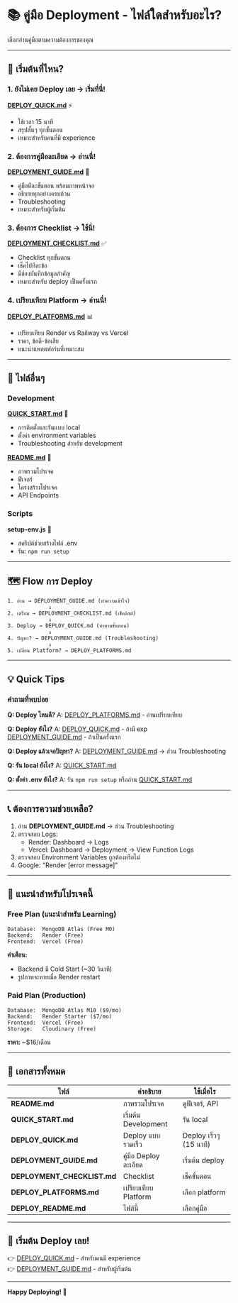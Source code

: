 # 📚 คู่มือ Deployment - ไฟล์ใดสำหรับอะไร?

เลือกอ่านคู่มือตามความต้องการของคุณ

---

## 🎯 เริ่มต้นที่ไหน?

### 1. ยังไม่เคย Deploy เลย → เริ่มที่นี่!

**[DEPLOY_QUICK.md](DEPLOY_QUICK.md)** ⚡
- ใช้เวลา 15 นาที
- สรุปสั้นๆ ทุกขั้นตอน
- เหมาะสำหรับคนที่มี experience

### 2. ต้องการคู่มือละเอียด → อ่านนี่!

**[DEPLOYMENT_GUIDE.md](DEPLOYMENT_GUIDE.md)** 📖
- คู่มือทีละขั้นตอน พร้อมภาพหน้าจอ
- อธิบายทุกอย่างครบถ้วน
- Troubleshooting
- เหมาะสำหรับผู้เริ่มต้น

### 3. ต้องการ Checklist → ใช้นี่!

**[DEPLOYMENT_CHECKLIST.md](DEPLOYMENT_CHECKLIST.md)** ✅
- Checklist ทุกขั้นตอน
- เช็คไปทีละข้อ
- มีช่องบันทึกข้อมูลสำคัญ
- เหมาะสำหรับ deploy เป็นครั้งแรก

### 4. เปรียบเทียบ Platform → อ่านนี่!

**[DEPLOY_PLATFORMS.md](DEPLOY_PLATFORMS.md)** 📊
- เปรียบเทียบ Render vs Railway vs Vercel
- ราคา, ข้อดี-ข้อเสีย
- แนะนำแพลตฟอร์มที่เหมาะสม

---

## 📂 ไฟล์อื่นๆ

### Development

**[QUICK_START.md](QUICK_START.md)** 🔧
- การติดตั้งและรันแบบ local
- ตั้งค่า environment variables
- Troubleshooting สำหรับ development

**[README.md](README.md)** 📄
- ภาพรวมโปรเจค
- ฟีเจอร์
- โครงสร้างโปรเจค
- API Endpoints

### Scripts

**setup-env.js** 🤖
- สคริปต์ช่วยสร้างไฟล์ .env
- รัน: `npm run setup`

---

## 🗺️ Flow การ Deploy

```
1. อ่าน → DEPLOYMENT_GUIDE.md (ทำความเข้าใจ)
             ↓
2. เตรียม → DEPLOYMENT_CHECKLIST.md (เช็คลิสต์)
             ↓
3. Deploy → DEPLOY_QUICK.md (ทำตามขั้นตอน)
             ↓
4. ปัญหา? → DEPLOYMENT_GUIDE.md (Troubleshooting)
             ↓
5. เปลี่ยน Platform? → DEPLOY_PLATFORMS.md
```

---

## 💡 Quick Tips

### คำถามที่พบบ่อย

**Q: Deploy ไหนดี?**
A: [DEPLOY_PLATFORMS.md](DEPLOY_PLATFORMS.md) - อ่านเปรียบเทียบ

**Q: Deploy ยังไง?**
A: [DEPLOY_QUICK.md](DEPLOY_QUICK.md) - ถ้ามี exp  
   [DEPLOYMENT_GUIDE.md](DEPLOYMENT_GUIDE.md) - ถ้าเป็นครั้งแรก

**Q: Deploy แล้วเจอปัญหา?**
A: [DEPLOYMENT_GUIDE.md](DEPLOYMENT_GUIDE.md) → ส่วน Troubleshooting

**Q: รัน local ยังไง?**
A: [QUICK_START.md](QUICK_START.md)

**Q: ตั้งค่า .env ยังไง?**
A: รัน `npm run setup` หรืออ่าน [QUICK_START.md](QUICK_START.md)

---

## 📞 ต้องการความช่วยเหลือ?

1. อ่าน **DEPLOYMENT_GUIDE.md** → ส่วน Troubleshooting
2. ตรวจสอบ Logs:
   - Render: Dashboard → Logs
   - Vercel: Dashboard → Deployment → View Function Logs
3. ตรวจสอบ Environment Variables ถูกต้องหรือไม่
4. Google: "Render [error message]"

---

## 🎯 แนะนำสำหรับโปรเจคนี้

### Free Plan (แนะนำสำหรับ Learning)
```
Database:  MongoDB Atlas (Free M0)
Backend:   Render (Free)
Frontend:  Vercel (Free)
```

**คำเตือน:**
- Backend มี Cold Start (~30 วินาที)
- รูปภาพจะหายเมื่อ Render restart

### Paid Plan (Production)
```
Database:  MongoDB Atlas M10 ($9/mo)
Backend:   Render Starter ($7/mo)
Frontend:  Vercel (Free)
Storage:   Cloudinary (Free)
```

**ราคา:** ~$16/เดือน

---

## 📖 เอกสารทั้งหมด

| ไฟล์ | คำอธิบาย | ใช้เมื่อไร |
|------|----------|-----------|
| **README.md** | ภาพรวมโปรเจค | ดูฟีเจอร์, API |
| **QUICK_START.md** | เริ่มต้น Development | รัน local |
| **DEPLOY_QUICK.md** | Deploy แบบรวดเร็ว | Deploy เร็วๆ (15 นาที) |
| **DEPLOYMENT_GUIDE.md** | คู่มือ Deploy ละเอียด | เริ่มต้น deploy |
| **DEPLOYMENT_CHECKLIST.md** | Checklist | เช็คขั้นตอน |
| **DEPLOY_PLATFORMS.md** | เปรียบเทียบ Platform | เลือก platform |
| **DEPLOY_README.md** | ไฟล์นี้ | เลือกคู่มือ |

---

## 🚀 เริ่มต้น Deploy เลย!

👉 [DEPLOY_QUICK.md](DEPLOY_QUICK.md) - สำหรับคนมี experience  
👉 [DEPLOYMENT_GUIDE.md](DEPLOYMENT_GUIDE.md) - สำหรับผู้เริ่มต้น

---

**Happy Deploying! 🎉**

